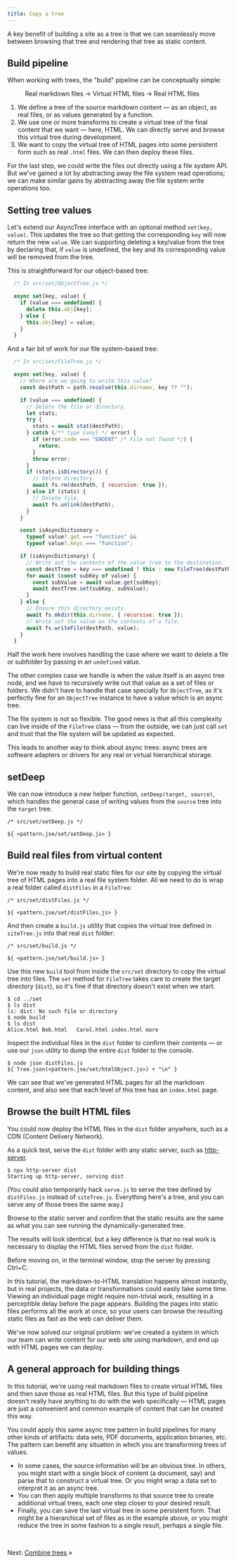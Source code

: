 ```yaml
---
title: Copy a tree
---
```


A key benefit of building a site as a tree is that we can seamlessly move between browsing that tree and rendering that tree as static content.

## Build pipeline

When working with trees, the "build" pipeline can be conceptually simple:

<figure>
  Real markdown files → Virtual HTML files → Real HTML files
</figure>

1. We define a tree of the source markdown content — as an object, as real files, or as values generated by a function.
1. We use one or more transforms to create a virtual tree of the final content that we want — here, HTML. We can directly serve and browse this virtual tree during development.
1. We want to copy the virtual tree of HTML pages into some persistent form such as real `.html` files. We can then deploy these files.

For the last step, we could write the files out directly using a file system API. But we've gained a lot by abstracting away the file system read operations; we can make similar gains by abstracting away the file system write operations too.

## Setting tree values

Let's extend our AsyncTree interface with an optional method `set(key, value)`. This updates the tree so that getting the corresponding `key` will now return the new `value`. We can supporting deleting a key/value from the tree by declaring that, if `value` is undefined, the key and its corresponding value will be removed from the tree.

This is straightforward for our object-based tree:

```js
  /* In src/set/ObjectTree.js */

  async set(key, value) {
    if (value === undefined) {
      delete this.obj[key];
    } else {
      this.obj[key] = value;
    }
  }
```

And a fair bit of work for our file system-based tree:

```js
  /* In src/set/FileTree.js */

  async set(key, value) {
    // Where are we going to write this value?
    const destPath = path.resolve(this.dirname, key ?? "");

    if (value === undefined) {
      // Delete the file or directory.
      let stats;
      try {
        stats = await stat(destPath);
      } catch (/** type {any} */ error) {
        if (error.code === "ENOENT" /* File not found */) {
          return;
        }
        throw error;
      }
      if (stats.isDirectory()) {
        // Delete directory.
        await fs.rm(destPath, { recursive: true });
      } else if (stats) {
        // Delete file.
        await fs.unlink(destPath);
      }
    }

    const isAsyncDictionary =
      typeof value?.get === "function" &&
      typeof value?.keys === "function";

    if (isAsyncDictionary) {
      // Write out the contents of the value tree to the destination.
      const destTree = key === undefined ? this : new FileTree(destPath);
      for await (const subKey of value) {
        const subValue = await value.get(subKey);
        await destTree.set(subKey, subValue);
      }
    } else {
      // Ensure this directory exists.
      await fs.mkdir(this.dirname, { recursive: true });
      // Write out the value as the contents of a file.
      await fs.writeFile(destPath, value);
    }
  }
```

Half the work here involves handling the case where we want to delete a file or subfolder by passing in an `undefined` value.

The other complex case we handle is when the value itself is an async tree node, and we have to recursively write out that value as a set of files or folders. We didn't have to handle that case specially for `ObjectTree`, as it's perfectly fine for an `ObjectTree` instance to have a value which is an async tree.

The file system is not so flexible. The good news is that all this complexity can live inside of the `FileTree` class — from the outside, we can just call `set` and trust that the file system will be updated as expected.

This leads to another way to think about async trees: async trees are software adapters or drivers for any real or virtual hierarchical storage.

## setDeep

We can now introduce a new helper function, `setDeep(target, source)`, which handles the general case of writing values from the `source` tree into the `target` tree.

```${'js'}
/* src/set/setDeep.js */

${ <pattern.jse/set/setDeep.js> }
```

## Build real files from virtual content

We're now ready to build real static files for our site by copying the virtual tree of HTML pages into a real file system folder. All we need to do is wrap a real folder called `distFiles` in a `FileTree`:

```${'js'}
/* src/set/distFiles.js */

${ <pattern.jse/set/distFiles.js> }
```

And then create a `build.js` utility that copies the virtual tree defined in `siteTree.js` into that real `dist` folder:

```${'js'}
/* src/set/build.js */

${ <pattern.jse/set/build.js> }
```

<span class="tutorialStep"></span> Use this new `build` tool from inside the `src/set` directory to copy the virtual tree into files. The `set` method for `FileTree` takes care to create the target directory (`dist`), so it's fine if that directory doesn't exist when we start.

```console
$ cd ../set
$ ls dist
ls: dist: No such file or directory
$ node build
$ ls dist
Alice.html Bob.html   Carol.html index.html more
```

<span class="tutorialStep"></span> Inspect the individual files in the `dist` folder to confirm their contents — or use our `json` utility to dump the entire `dist` folder to the console.

```console
$ node json distFiles.js
${ Tree.json(<pattern.jse/set/htmlObject.js>) + "\n" }
```

We can see that we've generated HTML pages for all the markdown content, and also see that each level of this tree has an `index.html` page.

## Browse the built HTML files

You could now deploy the HTML files in the `dist` folder anywhere, such as a CDN (Content Delivery Network).

<span class="tutorialStep"></span> As a quick test, serve the `dist` folder with any static server, such as [http-server](https://github.com/http-party/http-server).

```console
$ npx http-server dist
Starting up http-server, serving dist
```

(You could also temporarily hack `serve.js` to serve the tree defined by `distFiles.js` instead of `siteTree.js`. Everything here's a tree, and you can serve any of those trees the same way.)

<span class="tutorialStep"></span> Browse to the static server and confirm that the static results are the same as what you can see running the dynamically-generated tree.

The results will look identical, but a key difference is that no real work is necessary to display the HTML files served from the `dist` folder.

<span class="tutorialStep"></span> Before moving on, in the terminal window, stop the server by pressing Ctrl+C.

In this tutorial, the markdown-to-HTML translation happens almost instantly, but in real projects, the data or transformations could easily take some time. Viewing an individual page might require non-trivial work, resulting in a perceptible delay before the page appears. Building the pages into static files performs all the work at once, so your users can browse the resulting static files as fast as the web can deliver them.

We've now solved our original problem: we've created a system in which our team can write content for our web site using markdown, and end up with HTML pages we can deploy.

## A general approach for building things

In this tutorial, we're using real markdown files to create virtual HTML files and then save those as real HTML files. But this type of build pipeline doesn't really have anything to do with the web specifically — HTML pages are just a convenient and common example of content that can be created this way.

You could apply this same async tree pattern in build pipelines for many other kinds of artifacts: data sets, PDF documents, application binaries, etc. The pattern can benefit any situation in which you are transforming trees of values.

- In some cases, the source information will be an obvious tree. In others, you might start with a single block of content (a document, say) and parse that to construct a virtual tree. Or you might wrap a data set to interpret it as an async tree.
- You can then apply multiple transforms to that source tree to create additional virtual trees, each one step closer to your desired result.
- Finally, you can save the last virtual tree in some persistent form. That might be a hierarchical set of files as in the example above, or you might reduce the tree in some fashion to a single result, perhaps a single file.

&nbsp;

Next: [Combine trees](combine.html) »
